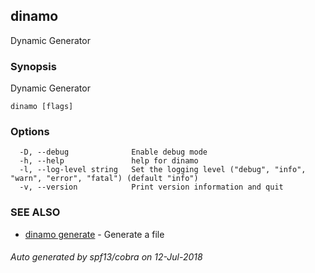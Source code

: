 ## dinamo

Dynamic Generator

### Synopsis

Dynamic Generator

```
dinamo [flags]
```

### Options

```
  -D, --debug              Enable debug mode
  -h, --help               help for dinamo
  -l, --log-level string   Set the logging level ("debug", "info", "warn", "error", "fatal") (default "info")
  -v, --version            Print version information and quit
```

### SEE ALSO

* [dinamo generate](dinamo_generate.md)	 - Generate a file

###### Auto generated by spf13/cobra on 12-Jul-2018

